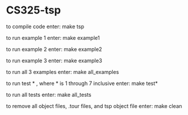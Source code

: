 # CS325-tsp
to compile code
enter: make tsp

to run example 1
enter: make example1

to run example 2
enter: make example2

to run example 3
enter: make example3

to run all 3 examples
enter: make all_examples

to run test *  , where * is 1 through 7 inclusive
enter: make test*

to run all tests
enter: make all_tests

to remove all object files, .tour files, and tsp object file
enter: make clean
